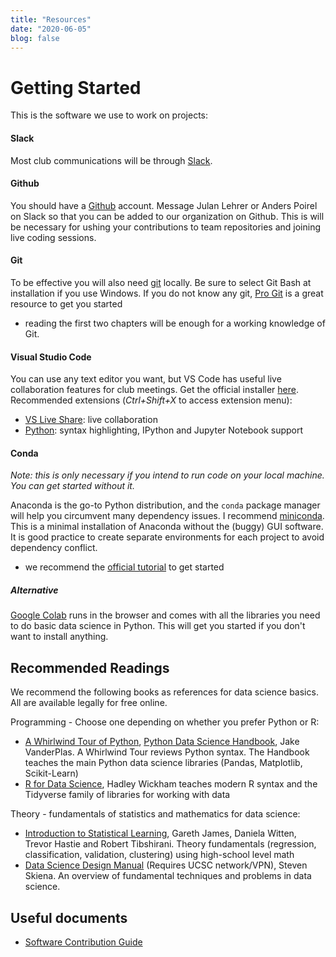 ```yaml
---
title: "Resources"
date: "2020-06-05"
blog: false
---
```


# Getting Started

This is the software we use to work on projects:

#### Slack

Most club communications will be through [Slack](https://slack.com/).

#### Github

You should have a [Github](https://github.com/) account.
Message Julan Lehrer or Anders Poirel on Slack so that you can be added to our
organization on Github. This is will be necessary for ushing your contributions
to team repositories and joining live coding sessions.

#### Git

To be effective you will also need [git](https://git-scm.com/downloads) locally. Be sure to select Git Bash at installation if you use Windows.
If you do not know any git, [Pro Git](https://git-scm.com/book/en/v2) is a great resource to get you started

- reading the first two chapters will be enough for a working knowledge of Git.

#### Visual Studio Code

You can use any text editor you want, but VS Code has useful live collaboration
features for club meetings.
Get the official installer [here](https://code.visualstudio.com/).
Recommended extensions (_Ctrl+Shift+X_ to access extension menu):

- [VS Live Share](https://marketplace.visualstudio.com/items?itemName=MS-vsliveshare.vsliveshare): live collaboration
- [Python](https://marketplace.visualstudio.com/items?itemName=ms-python.python): syntax highlighting, IPython and Jupyter Notebook support

#### Conda

_Note: this is only necessary if you intend to run code on your local machine. You can get started without it._

Anaconda is the go-to Python distribution, and the `conda` package manager will
help you circumvent many dependency issues.
I recommend [miniconda](https://docs.conda.io/en/latest/miniconda.html). This is a minimal installation of Anaconda without the (buggy) GUI software.
It is good practice to create separate environments for each project to avoid dependency conflict.

- we recommend the [official tutorial](https://docs.conda.io/projects/conda/en/latest/user-guide/getting-started.html) to get started

##### Alternative

[Google Colab](https://colab.research.google.com/) runs in the browser and comes with
all the libraries you need to do basic data science in Python. This will get you
started if you don't want to install anything.

## Recommended Readings

We recommend the following books as references for data science basics. All are available legally for free online.

Programming - Choose one depending on whether you prefer Python or R:

- [A Whirlwind Tour of Python](https://jakevdp.github.io/WhirlwindTourOfPython/), [Python Data Science Handbook](https://jakevdp.github.io/PythonDataScienceHandbook/), Jake VanderPlas. A Whirlwind Tour reviews Python syntax. The Handbook teaches the main Python data science libraries (Pandas, Matplotlib, Scikit-Learn)
- [R for Data Science](https://r4ds.had.co.nz/), Hadley Wickham teaches modern R syntax and the Tidyverse family of libraries for working with data

Theory - fundamentals of statistics and mathematics for data science:

- [Introduction to Statistical Learning](http://faculty.marshall.usc.edu/gareth-james/ISL/), Gareth James, Daniela Witten, Trevor Hastie and Robert Tibshirani. Theory fundamentals (regression, classification, validation, clustering) using high-school level math
- [Data Science Design Manual](https://link.springer.com/book/10.1007/978-3-319-55444-0) (Requires UCSC network/VPN), Steven Skiena. An overview of fundamental techniques and problems in data science.

## Useful documents

- [Software Contribution Guide](https://github.com/datascienceslugs/Useful-Documents/blob/master/CONTRIBUTING.md)

